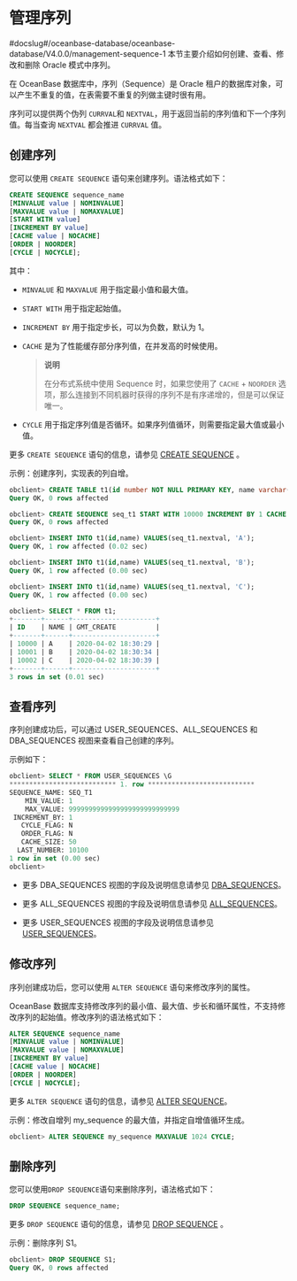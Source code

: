# 管理序列
#docslug#/oceanbase-database/oceanbase-database/V4.0.0/management-sequence-1
本节主要介绍如何创建、查看、修改和删除 Oracle 模式中序列。

在 OceanBase 数据库中，序列（Sequence）是 Oracle 租户的数据库对象，可以产生不重复的值，在表需要不重复的列做主键时很有用。

序列可以提供两个伪列 `CURRVAL`和 `NEXTVAL`，用于返回当前的序列值和下一个序列值。每当查询 `NEXTVAL` 都会推进 `CURRVAL` 值。

## 创建序列

您可以使用 `CREATE SEQUENCE` 语句来创建序列。语法格式如下：

```sql
CREATE SEQUENCE sequence_name
[MINVALUE value | NOMINVALUE]
[MAXVALUE value | NOMAXVALUE]
[START WITH value]
[INCREMENT BY value]
[CACHE value | NOCACHE]
[ORDER | NOORDER]
[CYCLE | NOCYCLE];
```

其中：

* `MINVALUE` 和 `MAXVALUE` 用于指定最小值和最大值。

* `START WITH` 用于指定起始值。

* `INCREMENT BY` 用于指定步长，可以为负数，默认为 1。

* `CACHE` 是为了性能缓存部分序列值，在并发高的时候使用。

  >**说明**
  >
  >在分布式系统中使用 Sequence 时，如果您使用了 `CACHE` + `NOORDER` 选项，那么连接到不同机器时获得的序列不是有序递增的，但是可以保证唯一。
  
* `CYCLE` 用于指定序列值是否循环。如果序列值循环，则需要指定最大值或最小值。

更多 `CREATE SEQUENCE` 语句的信息，请参见 [CREATE SEQUENCE](../../../4.development-guide-refactoring/1.sql-syntax/3.common-tenant-of-oracle-mode/9.sql-statement-of-oracle-mode/1.ddl-of-oracle-mode/22.create-sequence-of-oracle-mode.md) 。

示例：创建序列，实现表的列自增。

```sql
obclient> CREATE TABLE t1(id number NOT NULL PRIMARY KEY, name varchar(50) , gmt_create date NOT NULL DEFAULT SYSDATE);
Query OK, 0 rows affected

obclient> CREATE SEQUENCE seq_t1 START WITH 10000 INCREMENT BY 1 CACHE 50 NOCYCLE;
Query OK, 0 rows affected

obclient> INSERT INTO t1(id,name) VALUES(seq_t1.nextval, 'A');
Query OK, 1 row affected (0.02 sec)

obclient> INSERT INTO t1(id,name) VALUES(seq_t1.nextval, 'B');
Query OK, 1 row affected (0.00 sec)

obclient> INSERT INTO t1(id,name) VALUES(seq_t1.nextval, 'C');
Query OK, 1 row affected (0.00 sec)

obclient> SELECT * FROM t1;
+-------+------+---------------------+
| ID    | NAME | GMT_CREATE          |
+-------+------+---------------------+
| 10000 | A    | 2020-04-02 18:30:29 |
| 10001 | B    | 2020-04-02 18:30:34 |
| 10002 | C    | 2020-04-02 18:30:39 |
+-------+------+---------------------+
3 rows in set (0.01 sec)
```

## 查看序列

序列创建成功后，可以通过 USER_SEQUENCES、ALL_SEQUENCES 和 DBA_SEQUENCES 视图来查看自己创建的序列。

示例如下：

```sql
obclient> SELECT * FROM USER_SEQUENCES \G
*************************** 1. row ***************************
SEQUENCE_NAME: SEQ_T1
    MIN_VALUE: 1
    MAX_VALUE: 9999999999999999999999999999
 INCREMENT_BY: 1
   CYCLE_FLAG: N
   ORDER_FLAG: N
   CACHE_SIZE: 50
  LAST_NUMBER: 10100
1 row in set (0.00 sec)
obclient>
```

* 更多 DBA_SEQUENCES 视图的字段及说明信息请参见 [DBA_SEQUENCES](../../../5.system-reference/5.system-view-of-oracle-mode/2.dictionary-view-of-oracle-mode/98.dba_sequences-of-oracle-mode.md)。

* 更多 ALL_SEQUENCES 视图的字段及说明信息请参见 [ALL_SEQUENCES](../../../5.system-reference/5.system-view-of-oracle-mode/2.dictionary-view-of-oracle-mode/25.all_sequences-of-oracle-mode.md)。

* 更多 USER_SEQUENCES 视图的字段及说明信息请参见 [USER_SEQUENCES](../../../5.system-reference/5.system-view-of-oracle-mode/2.dictionary-view-of-oracle-mode/167.user_sequences-of-oracle-mode.md)。

## 修改序列

序列创建成功后，您可以使用 `ALTER SEQUENCE` 语句来修改序列的属性。

OceanBase 数据库支持修改序列的最小值、最大值、步长和循环属性，不支持修改序列的起始值。修改序列的语法格式如下：

```sql
ALTER SEQUENCE sequence_name
[MINVALUE value | NOMINVALUE]
[MAXVALUE value | NOMAXVALUE]
[INCREMENT BY value]
[CACHE value | NOCACHE]
[ORDER | NOORDER]
[CYCLE | NOCYCLE];
```

更多 `ALTER SEQUENCE` 语句的信息，请参见 [ALTER SEQUENCE](../../../4.development-guide-refactoring/1.sql-syntax/3.common-tenant-of-oracle-mode/9.sql-statement-of-oracle-mode/1.ddl-of-oracle-mode/6.alter-sequence-of-oracle-mode.md)。

示例：修改自增列 my_sequence 的最大值，并指定自增值循环生成。

```sql
obclient> ALTER SEQUENCE my_sequence MAXVALUE 1024 CYCLE;
```

## 删除序列

您可以使用`DROP SEQUENCE`语句来删除序列，语法格式如下：

```sql
DROP SEQUENCE sequence_name;
```

更多 `DROP SEQUENCE` 语句的信息，请参见 [DROP SEQUENCE](../../../4.development-guide-refactoring/1.sql-syntax/3.common-tenant-of-oracle-mode/9.sql-statement-of-oracle-mode/1.ddl-of-oracle-mode/37.drop-sequence-of-oracle-mode.md) 。

示例：删除序列 S1。

```sql
obclient> DROP SEQUENCE S1;
Query OK, 0 rows affected
```
